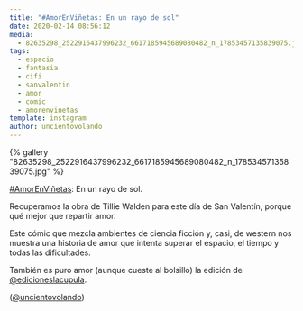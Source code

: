 ```yaml
---
title: "#AmorEnViñetas: En un rayo de sol"
date: 2020-02-14 08:56:12
media: 
  - 82635298_2522916437996232_6617185945689080482_n_17853457135839075.jpg
tags: 
  - espacio
  - fantasia
  - cifi
  - sanvalentin
  - amor
  - comic
  - amorenvinetas
template: instagram
author: uncientovolando
---
```


{% gallery "82635298_2522916437996232_6617185945689080482_n_17853457135839075.jpg" %}

[#AmorEnViñetas](/tags/amorenvinetas): En un rayo de sol.

Recuperamos la obra de Tillie Walden para este día de San Valentín, porque qué mejor que repartir amor.

Este cómic que mezcla ambientes de ciencia ficción y, casi, de western nos muestra una historia de amor que intenta superar el espacio, el tiempo y todas las dificultades.

También es puro amor (aunque cueste al bolsillo) la edición de [@edicioneslacupula](https://instagram.com/edicioneslacupula).

([@uncientovolando](https://instagram.com/uncientovolando))
